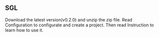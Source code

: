## SGL
Download the latest version(v0.2.0) and unzip the zip file. Read Configuration to configurate and create a project. Then read Instruction to learn how to use it.
